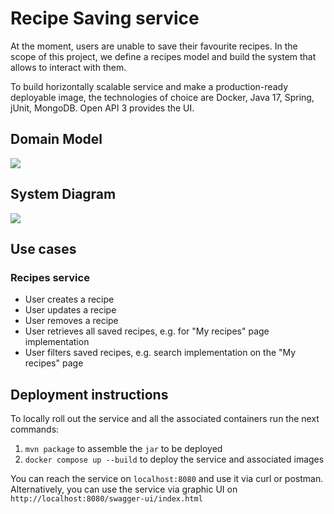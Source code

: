 # Recipe Saving service

At the moment, users are unable to save their favourite recipes. In the scope of this project, we define a recipes model and build the system that allows to interact with them.

To build horizontally scalable service and make a production-ready deployable image, the technologies of choice are Docker, Java 17, Spring, jUnit, MongoDB. Open API 3 provides the UI. 

## Domain Model
![](https://www.planttext.com/api/plantuml/png/NK-x3i8m3Dpz5PwH-WSCPMJb3qnhLP686paEKeNuT_82HMpdk_ETFKSZjUGVm6BE3hpnuWBZ2n1FAEIv0YURykgo9zOvA0TIChTBrg9fMWfkOcHzveM8aloTjNBQOess26_ubbr_iV-5vFSaDbWlbUYshXPeH-1YwtUVfsb8XQ6WA2q4O6PPyyyV)

## System Diagram
![](https://www.planttext.com/api/plantuml/png/JP2zRW9138HxFuLr_Iaa9GNY9vGqW4IHf32xpc5brxlQDOWeohldBbmY6akUcKyZpRmQ5Jl70FL3D5EXY55q5QZMWtWxuUFJvCxp_4xdO7k-sY98fv7LqFM7orqgYB9zPiPKx9G0o5agsAo23F67LzsaemJ6HSuDKiMR0Q39CpPRTjApExg8TWr-0Q9BCISTu9VHhLmkulXjm6zIXM-0iQ9jszcVFCNjUhS7y6HqfDeNR99swNc9lztZ0p36SK3_nJchxzVv0G00)

## Use cases
### Recipes service
- User creates a recipe
- User updates a recipe
- User removes a recipe
- User retrieves all saved recipes, e.g. for "My recipes" page implementation
- User filters saved recipes, e.g. search implementation on the "My recipes" page

## Deployment instructions
To locally roll out the service and all the associated containers run the next commands: 
1. `mvn package` to assemble the `jar` to be deployed
2. `docker compose up --build` to deploy the service and associated images

You can reach the service on `localhost:8080` and use it via curl or postman. 
Alternatively, you can use the service via graphic UI on `http://localhost:8080/swagger-ui/index.html`
